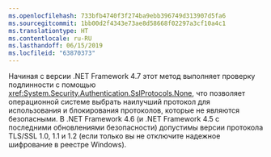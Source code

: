 ```yaml
---
ms.openlocfilehash: 733bfb4740f3f274ba9ebb396749d313907d5fa6
ms.sourcegitcommit: 1bb00d2f4343e73ae8d58668f02297a3cf10a4c1
ms.translationtype: HT
ms.contentlocale: ru-RU
ms.lasthandoff: 06/15/2019
ms.locfileid: "63870373"
---
```

Начиная с версии .NET Framework 4.7 этот метод выполняет проверку подлинности с помощью <xref:System.Security.Authentication.SslProtocols.None>, что позволяет операционной системе выбрать наилучший протокол для использования и блокирования протоколов, которые не являются безопасными. В .NET Framework 4.6 (и .NET Framework 4.5 с последними обновлениями безопасности) допустимы версии протокола TLS/SSL 1.0, 1.1 и 1.2 (если только вы не отключите надежное шифрование в реестре Windows).
